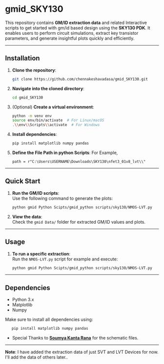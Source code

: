 
# **gmid_SKY130**  
This repository contains **GM/ID extraction data** and related Interactive scripts to get started with gm/id based design using the **SKY130 PDK**. It enables users to perform circuit simulations, extract key transistor parameters, and generate insightful plots quickly and efficiently.  

---

## **Installation**

1. **Clone the repository**:  
   ```bash
   git clone https://github.com/chennakeshavadasa/gmid_SKY130.git
   ```

2. **Navigate into the cloned directory**:  
   ```bash
   cd gmid_SKY130
   ```

3. (Optional) **Create a virtual environment**:  
   ```bash
   python -m venv env
   source env/bin/activate  # For Linux/macOS
   .\\env\\Scripts\\activate  # For Windows
   ```

4. **Install dependencies**:  
   ```bash
   pip install matplotlib numpy pandas
   ```
5. **Define the File Path in python Scripts**:
    For Example,
   ```
   path = r"C:\Users\USERNAME\Downloads\SKY130\nfet3_01v8_lvt\\"

   ```   

---

## **Quick Start**

1. **Run the GM/ID scripts**:  
   Use the following command to generate the plots:  
   ```bash
   python gmid Python Scipts/gmid_python scripts/sky130/NMOS-LVT.py
   ```

2. **View the data**:  
   Check the `gmid Data/` folder for extracted GM/ID values and plots.

---

## **Usage**
1. **To run a specific extraction**:  
   Run the `NMOS-LVT.py` script for example and execute:  
   ```bash
   python gmid Python Scipts/gmid_python scripts/sky130/NMOS-LVT.py
   ```

---

## **Dependencies**
- Python 3.x
- Matplotlib
- Numpy

Make sure to install all dependencies using:  
```bash
   pip install matplotlib numpy pandas
```

- Special Thanks to [**Soumya Kanta Rana**](https://www.linkedin.com/in/soumya-rana/) for the schematic files.

---
**Note**: I have added the extraction data of just SVT and LVT Devices for now. I'll add the data of others later..

